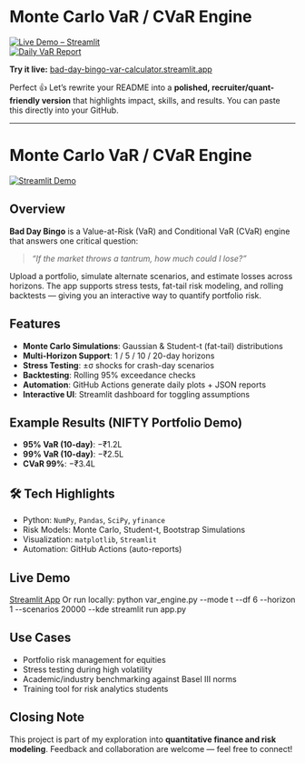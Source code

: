 # Monte Carlo VaR / CVaR Engine  

[![Live Demo – Streamlit](https://img.shields.io/badge/Live%20Demo-Streamlit-FF4B4B?logo=streamlit&logoColor=white)](https://bad-day-bingo-var-calculator.streamlit.app/)  
[![Daily VaR Report](https://github.com/whynimisha/var-engine/actions/workflows/var.yml/badge.svg)](https://github.com/whynimisha/var-engine/actions/workflows/var.yml)  

**Try it live:** [bad-day-bingo-var-calculator.streamlit.app](https://bad-day-bingo-var-calculator.streamlit.app/)  


Perfect 👍 Let’s rewrite your README into a **polished, recruiter/quant-friendly version** that highlights impact, skills, and results. You can paste this directly into your GitHub.

---

# Monte Carlo VaR / CVaR Engine

[![Streamlit Demo](https://img.shields.io/badge/Live%20Demo-Streamlit-brightgreen)](https://your-streamlit-demo-link.com)

## Overview

**Bad Day Bingo** is a Value-at-Risk (VaR) and Conditional VaR (CVaR) engine that answers one critical question:

> *“If the market throws a tantrum, how much could I lose?”*

Upload a portfolio, simulate alternate scenarios, and estimate losses across horizons. The app supports stress tests, fat-tail risk modeling, and rolling backtests — giving you an interactive way to quantify portfolio risk.

## Features

* **Monte Carlo Simulations**: Gaussian & Student-t (fat-tail) distributions
* **Multi-Horizon Support**: 1 / 5 / 10 / 20-day horizons
* **Stress Testing**: ±σ shocks for crash-day scenarios
* **Backtesting**: Rolling 95% exceedance checks
* **Automation**: GitHub Actions generate daily plots + JSON reports
* **Interactive UI**: Streamlit dashboard for toggling assumptions

## Example Results (NIFTY Portfolio Demo)

* **95% VaR (10-day)**: −₹1.2L
* **99% VaR (10-day)**: −₹2.5L
* **CVaR 99%**: −₹3.4L

## 🛠️ Tech Highlights

* Python: `NumPy`, `Pandas`, `SciPy`, `yfinance`
* Risk Models: Monte Carlo, Student-t, Bootstrap Simulations
* Visualization: `matplotlib`, `Streamlit`
* Automation: GitHub Actions (auto-reports)

## Live Demo

[Streamlit App]([https://your-streamlit-demo-link.com](https://bad-day-bingo-var-calculator.streamlit.app/))
Or run locally:
python var_engine.py --mode t --df 6 --horizon 1 --scenarios 20000 --kde
streamlit run app.py


## Use Cases

* Portfolio risk management for equities
* Stress testing during high volatility
* Academic/industry benchmarking against Basel III norms
* Training tool for risk analytics students

## Closing Note

This project is part of my exploration into **quantitative finance and risk modeling**.
Feedback and collaboration are welcome — feel free to connect!

